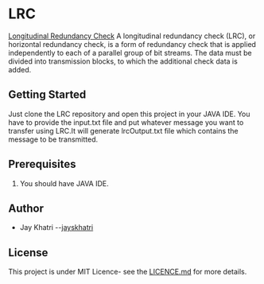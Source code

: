 # LRC
[Longitudinal Redundancy Check](https://en.wikipedia.org/wiki/Longitudinal_redundancy_check)
A longitudinal redundancy check (LRC), or horizontal redundancy check, is a form of redundancy check that is applied independently to each of a parallel group of bit streams. The data must be divided into transmission blocks, to which the additional check data is added. 

## Getting Started
Just clone the LRC repository and open this project in your JAVA IDE. You have to provide the input.txt file and put whatever message you want to transfer using LRC.It will generate lrcOutput.txt file which contains the message to be transmitted.


## Prerequisites
1. You should have JAVA IDE.

## Author
- Jay Khatri --[jayskhatri](https://github.com/jayskhatri)

## License
This project is under MIT Licence- see the [LICENCE.md](https://github.com/jayskhatri/Java/blob/master/LICENSE) for more details.
